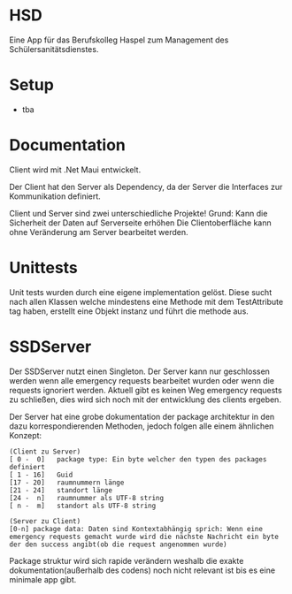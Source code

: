# HSD
Eine App für das Berufskolleg Haspel zum Management des Schülersanitätsdienstes.

# Setup
- tba

# Documentation
Client wird mit .Net Maui entwickelt.

Der Client hat den Server als Dependency, da der Server die Interfaces zur Kommunikation definiert. 

Client und Server sind zwei unterschiedliche Projekte!
Grund: 
Kann die Sicherheit der Daten auf Serverseite erhöhen 
Die Clientoberfläche kann ohne Veränderung am Server bearbeitet werden.

# Unittests
Unit tests wurden durch eine eigene implementation gelöst.
Diese sucht nach allen Klassen welche mindestens eine Methode mit dem TestAttribute tag haben, erstellt eine Objekt instanz und führt die methode aus.

# SSDServer
Der SSDServer nutzt einen Singleton. Der Server kann nur geschlossen werden wenn alle emergency requests bearbeitet wurden oder wenn die requests ignoriert werden.
Aktuell gibt es keinen Weg emergency requests zu schließen, dies wird sich noch mit der entwicklung des clients ergeben.

Der Server hat eine grobe dokumentation der package architektur in den dazu korrespondierenden Methoden, jedoch folgen alle einem ähnlichen Konzept:
```
(Client zu Server)
[ 0 -  0]	package type: Ein byte welcher den typen des packages definiert
[ 1 - 16]	Guid
[17 - 20]	raumnummern länge
[21 - 24]	standort länge
[24 -  n]	raumnummer als UTF-8 string 
[ n -  m]	standort als UTF-8 string

(Server zu Client)
[0-n] package data: Daten sind Kontextabhängig sprich: Wenn eine emergency requests gemacht wurde wird die nächste Nachricht ein byte der den success angibt(ob die request angenommen wurde)
```

Package struktur wird sich rapide verändern weshalb die exakte dokumentation(außerhalb des codens) noch nicht relevant ist bis es eine minimale app gibt.
